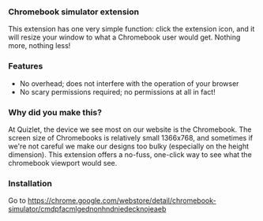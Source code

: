 ### Chromebook simulator extension

This extension has one very simple function: click the extension icon, and it will resize your window to what a Chromebook user would get. Nothing more, nothing less!

### Features
- No overhead; does not interfere with the operation of your browser
- No scary permissions required; no permissions at all in fact!

### Why did you make this?

At Quizlet, the device we see most on our website is the Chromebook. The screen size of Chromebooks is relatively small 1366x768, and sometimes if we're not careful we make our designs too bulky (especially on the height dimension). This extension offers a no-fuss, one-click way to see what the chromebook viewport would see.

### Installation

Go to https://chrome.google.com/webstore/detail/chromebook-simulator/cmdpfacmlgednonhndniedecknojeaeb
